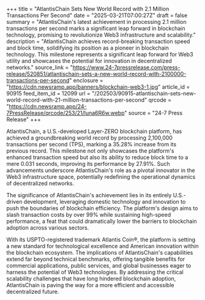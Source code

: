 +++
title = "AtlantisChain Sets New World Record with 2.1 Million Transactions Per Second"
date = "2025-03-21T07:00:27Z"
draft = false
summary = "AtlantisChain's latest achievement in processing 2.1 million transactions per second marks a significant leap forward in blockchain technology, promising to revolutionize Web3 infrastructure and scalability."
description = "AtlantisChain achieves record-breaking transaction speed and block time, solidifying its position as a pioneer in blockchain technology. This milestone represents a significant leap forward for Web3 utility and showcases the potential for innovation in decentralized networks."
source_link = "https://www.24-7pressrelease.com/press-release/520851/atlantischain-sets-a-new-world-record-with-2100000-transactions-per-second"
enclosure = "https://cdn.newsramp.app/banners/blockchain-web3-1.jpg"
article_id = 90915
feed_item_id = 12099
url = "/202503/90915-atlantischain-sets-new-world-record-with-21-million-transactions-per-second"
qrcode = "https://cdn.newsramp.app/24-7PressRelease/qrcode/253/21/luna6R6w.webp"
source = "24-7 Press Release"
+++

<p>AtlantisChain, a U.S.-developed Layer-ZERO blockchain platform, has achieved a groundbreaking world record by processing 2,100,000 transactions per second (TPS), marking a 35.28% increase from its previous record. This milestone not only showcases the platform's enhanced transaction speed but also its ability to reduce block time to a mere 0.031 seconds, improving its performance by 27.91%. Such advancements underscore AtlantisChain's role as a pivotal innovator in the Web3 infrastructure space, potentially redefining the operational dynamics of decentralized networks.</p><p>The significance of AtlantisChain's achievement lies in its entirely U.S.-driven development, leveraging domestic technology and innovation to push the boundaries of blockchain efficiency. The platform's design aims to slash transaction costs by over 99% while sustaining high-speed performance, a feat that could dramatically lower the barriers to blockchain adoption across various sectors.</p><p>With its USPTO-registered trademark Atlantis Coin®, the platform is setting a new standard for technological excellence and American innovation within the blockchain ecosystem. The implications of AtlantisChain's capabilities extend far beyond technical benchmarks, offering tangible benefits for commercial applications, public services, and global businesses eager to harness the potential of Web3 technologies. By addressing the critical scalability challenges that have long hindered blockchain adoption, AtlantisChain is paving the way for a more efficient and accessible decentralized future.</p>